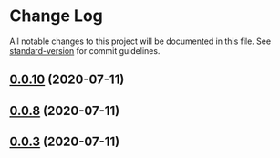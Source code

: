 # Change Log

All notable changes to this project will be documented in this file. See [standard-version](https://github.com/conventional-changelog/standard-version) for commit guidelines.

<a name="0.0.10"></a>
## [0.0.10](https://github.com/avkashc1/strapi-js-sdk/compare/v0.3.1...v0.0.10) (2020-07-11)



<a name="0.0.8"></a>
## [0.0.8](https://github.com/avkashc1/strapi-js-sdk/compare/v0.3.1...v0.0.8) (2020-07-11)



<a name="0.0.3"></a>
## [0.0.3](https://github.com/avkashc1/strapi-js-sdk/compare/v0.3.1...v0.0.3) (2020-07-11)

